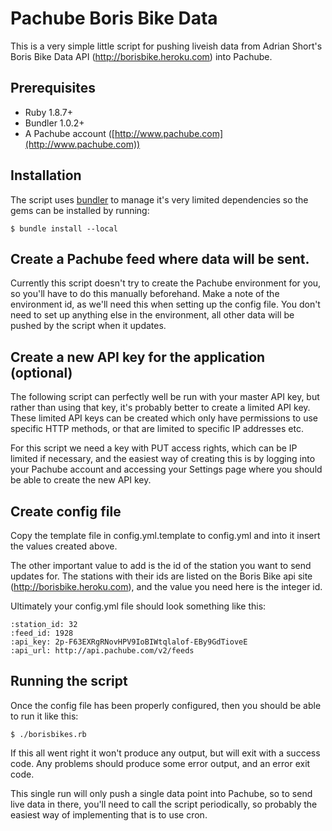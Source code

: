 # Pachube Boris Bike Data

This is a very simple little script for pushing liveish data from Adrian Short's
Boris Bike Data API (http://borisbike.heroku.com) into Pachube.

## Prerequisites

* Ruby 1.8.7+
* Bundler 1.0.2+
* A Pachube account ([http://www.pachube.com](http://www.pachube.com))

## Installation

The script uses [bundler](http://gembundler.com) to manage it's very limited
dependencies so the gems can be installed by running:

    $ bundle install --local

## Create a Pachube feed where data will be sent.

Currently this script doesn't try to create the Pachube environment for you, so
you'll have to do this manually beforehand. Make a note of the environment id,
as we'll need this when setting up the config file. You don't need to set up 
anything else in the environment, all other data will be pushed by the script
when it updates.

## Create a new API key for the application (optional)

The following script can perfectly well be run with your master API key, but
rather than using that key, it's probably better to create a limited API key.
These limited API keys can be created which only have permissions to use
specific HTTP methods, or that are limited to specific IP addresses etc. 

For this script we need a key with PUT access rights, which can be IP limited
if necessary, and the easiest way of creating this is by logging into your
Pachube account and accessing your Settings page where you should be able to
create the new API key.

## Create config file

Copy the template file in config.yml.template to config.yml and into it insert
the values created above. 

The other important value to add is the id of the station you want to send
updates for.  The stations with their ids are listed on the Boris Bike api site
(http://borisbike.heroku.com), and the value you need here is the integer id.

Ultimately your config.yml file should look something like this:

    :station_id: 32
    :feed_id: 1928
    :api_key: 2p-F63EXRgRNovHPV9IoBIWtqlalof-EBy9GdTioveE
    :api_url: http://api.pachube.com/v2/feeds

## Running the script

Once the config file has been properly configured, then you should be able to run
it like this:

    $ ./borisbikes.rb

If this all went right it won't produce any output, but will exit with a success code.
Any problems should produce some error output, and an error exit code.

This single run will only push a single data point into Pachube, so to send live data
in there, you'll need to call the script periodically, so probably the easiest way
of implementing that is to use cron.
